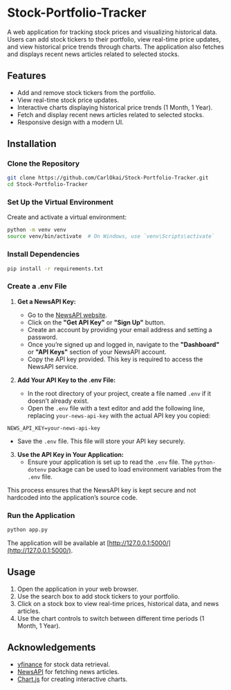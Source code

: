 # Stock-Portfolio-Tracker
A web application for tracking stock prices and visualizing historical data. Users can add stock tickers to their portfolio, view real-time price updates, and view historical price trends through charts. The application also fetches and displays recent news articles related to selected stocks.

## Features

- Add and remove stock tickers from the portfolio.
- View real-time stock price updates.
- Interactive charts displaying historical price trends (1 Month, 1 Year).
- Fetch and display recent news articles related to selected stocks.
- Responsive design with a modern UI.

## Installation

### Clone the Repository

```bash
git clone https://github.com/CarlOkai/Stock-Portfolio-Tracker.git
cd Stock-Portfolio-Tracker
```

### Set Up the Virtual Environment

Create and activate a virtual environment:

```bash
python -m venv venv
source venv/bin/activate  # On Windows, use `venv\Scripts\activate`
```

### Install Dependencies

```bash
pip install -r requirements.txt
```

### Create a .env File

1. **Get a NewsAPI Key:**
   - Go to the [NewsAPI website](https://newsapi.org/).
   - Click on the **"Get API Key"** or **"Sign Up"** button.
   - Create an account by providing your email address and setting a password. 
   - Once you’re signed up and logged in, navigate to the **"Dashboard"** or **"API Keys"** section of your NewsAPI account.
   - Copy the API key provided. This key is required to access the NewsAPI service.

2. **Add Your API Key to the .env File:**
   - In the root directory of your project, create a file named `.env` if it doesn’t already exist.
   - Open the `.env` file with a text editor and add the following line, replacing `your-news-api-key` with the actual API key you copied:

```env
NEWS_API_KEY=your-news-api-key
```
- Save the `.env` file. This file will store your API key securely.

3. **Use the API Key in Your Application:**
   - Ensure your application is set up to read the `.env` file. The `python-dotenv` package can be used to load environment variables from the `.env` file.

This process ensures that the NewsAPI key is kept secure and not hardcoded into the application’s source code.

### Run the Application

```bash
python app.py
```

The application will be available at [http://127.0.0.1:5000/](http://127.0.0.1:5000/).

## Usage

1. Open the application in your web browser.
2. Use the search box to add stock tickers to your portfolio.
3. Click on a stock box to view real-time prices, historical data, and news articles.
4. Use the chart controls to switch between different time periods (1 Month, 1 Year).



## Acknowledgements

- [yfinance](https://pypi.org/project/yfinance/) for stock data retrieval.
- [NewsAPI](https://newsapi.org/) for fetching news articles.
- [Chart.js](https://www.chartjs.org/) for creating interactive charts.
